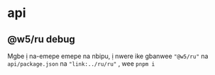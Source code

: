 # api

## @w5/ru debug

Mgbe ị na-emepe emepe na nbipu, ị nwere ike gbanwee `"@w5/ru"` na `api/package.json` na `"link:../ru/ru"` , wee `pnpm i`
